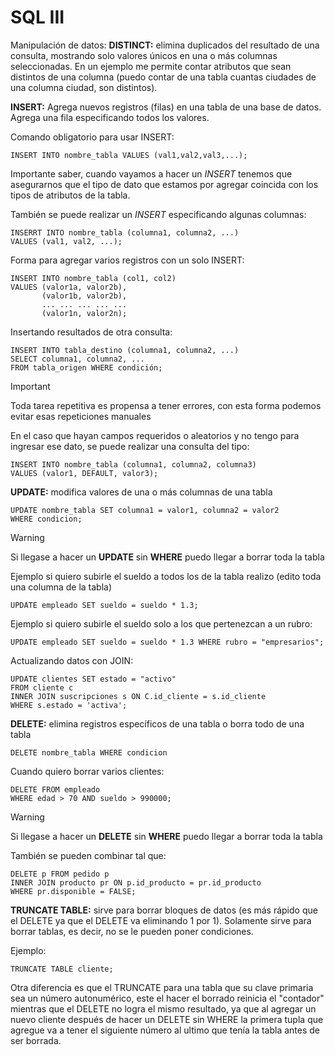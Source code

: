 # SQL III

Manipulación de datos:
**DISTINCT:** elimina duplicados del resultado de una consulta, mostrando solo valores únicos en una o más columnas seleccionadas.
En un ejemplo me permite contar atributos que sean distintos de una columna (puedo contar de una tabla cuantas ciudades de una columna ciudad, son distintos).

**INSERT:** Agrega nuevos registros (filas) en una tabla de una base de datos. Agrega una fila especificando todos los valores.

Comando obligatorio para usar INSERT:
```
INSERT INTO nombre_tabla VALUES (val1,val2,val3,...);
```

Importante saber, cuando vayamos a hacer un *INSERT* tenemos que asegurarnos que el tipo de dato que estamos por agregar coincida con los tipos de atributos de la tabla.

También se puede realizar un *INSERT* especificando algunas columnas:
```
INSERRT INTO nombre_tabla (columna1, columna2, ...)
VALUES (val1, val2, ...);
```

Forma para agregar varios registros con un solo INSERT:
```
INSERT INTO nombre_tabla (col1, col2)
VALUES (valor1a, valor2b),
	   (valor1b, valor2b),
	   ... ... ... ... ...
	   (valor1n, valor2n);
```

Insertando resultados de otra consulta:
```
INSERT INTO tabla_destino (columna1, columna2, ...)
SELECT columna1, columna2, ...
FROM tabla_origen WHERE condición;
```


>[!IMPORTANT]
>Toda tarea repetitiva es propensa a tener errores, con esta forma podemos evitar esas repeticiones manuales

En el caso que hayan campos requeridos o aleatorios y no tengo para ingresar ese dato, se puede realizar una consulta del tipo:
```
INSERT INTO nombre_tabla (columna1, columna2, columna3)
VALUES (valor1, DEFAULT, valor3);
```


**UPDATE:** modifica valores de una o más columnas de una tabla
```
UPDATE nombre_tabla SET columna1 = valor1, columna2 = valor2
WHERE condicion;
```

>[!WARNING]
>Si llegase a hacer un **UPDATE** sin **WHERE** puedo llegar a borrar toda la tabla

Ejemplo si quiero subirle el sueldo a todos los de la tabla realizo (edito toda una columna de la tabla)
```
UPDATE empleado SET sueldo = sueldo * 1.3;
```

Ejemplo si quiero subirle el sueldo solo a los que pertenezcan a un rubro:
```
UPDATE empleado SET sueldo = sueldo * 1.3 WHERE rubro = "empresarios";
```

Actualizando datos con JOIN:
```
UPDATE clientes SET estado = "activo"
FROM cliente c
INNER JOIN suscripciones s ON C.id_cliente = s.id_cliente
WHERE s.estado = 'activa';
```

**DELETE:** elimina registros específicos de una tabla o borra todo de una tabla
```
DELETE nombre_tabla WHERE condicion
```

Cuando quiero borrar varios clientes:
```
DELETE FROM empleado
WHERE edad > 70 AND sueldo > 990000;
```

>[!WARNING]
>Si llegase a hacer un **DELETE** sin **WHERE** puedo llegar a borrar toda la tabla

También se pueden combinar tal que:
```
DELETE p FROM pedido p
INNER JOIN producto pr ON p.id_producto = pr.id_producto
WHERE pr.disponible = FALSE;
```


**TRUNCATE TABLE:** sirve para borrar bloques de datos (es más rápido que el DELETE ya que el DELETE va eliminando 1 por 1). Solamente sirve para borrar tablas, es decir, no se le pueden poner condiciones.

Ejemplo:
```
TRUNCATE TABLE cliente;
```

Otra diferencia es que el TRUNCATE para una tabla que su clave primaria sea un número autonumérico, este el hacer el borrado reinicia el "contador" mientras que el DELETE no logra el mismo resultado, ya que al agregar un nuevo cliente después de hacer un DELETE sin WHERE la primera tupla que agregue va a tener el siguiente número al ultimo que tenía la tabla antes de ser borrada.